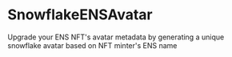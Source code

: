 # SnowflakeENSAvatar
Upgrade your ENS NFT's avatar metadata by generating a unique snowflake avatar based on NFT minter's ENS name
